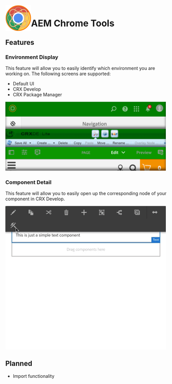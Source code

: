 <img align="left" width="80" height="80" src="https://github.com/Jdruwe/aem-chrome-tools/blob/master/icons/icon128.png?raw=true" alt="AEM Chrome Tools Logo">

# AEM Chrome Tools

## Features

### Environment Display

This feature will allow you to easily identify which environment you are working on. The following screens are supported:

* Default UI
* CRX Develop
* CRX Package Manager

<img src="https://github.com/Jdruwe/aem-chrome-tools/blob/master/plugin-src/images/environment-display.png?raw=true"
     width="500"/>

### Component Detail

This feature will allow you to easily open up the corresponding node of your component in CRX Develop.

<img src="https://github.com/Jdruwe/aem-chrome-tools/blob/master/plugin-src/images/component-detail.gif?raw=true"
     width="500"/>

## Planned

* Import functionality
